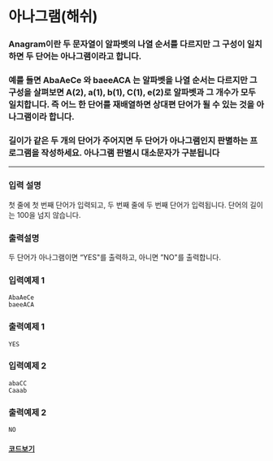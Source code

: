 # 아나그램(해쉬)

### Anagram이란 두 문자열이 알파벳의 나열 순서를 다르지만 그 구성이 일치하면 두 단어는 아나그램이라고 합니다.

### 예를 들면 AbaAeCe 와 baeeACA 는 알파벳을 나열 순서는 다르지만 그 구성을 살펴보면 A(2), a(1), b(1), C(1), e(2)로 알파벳과 그 개수가 모두 일치합니다. 즉 어느 한 단어를 재배열하면 상대편 단어가 될 수 있는 것을 아나그램이라 합니다.

### 길이가 같은 두 개의 단어가 주어지면 두 단어가 아나그램인지 판별하는 프로그램을 작성하세요. 아나그램 판별시 대소문자가 구분됩니다

---

### 입력 설명

첫 줄에 첫 번째 단어가 입력되고, 두 번째 줄에 두 번째 단어가 입력됩니다.
단어의 길이는 100을 넘지 않습니다.

### 출력설명

두 단어가 아나그램이면 “YES"를 출력하고, 아니면 ”NO"를 출력합니다.

### 입력예제 1

```
AbaAeCe
baeeACA
```

### 출력예제 1

```
YES
```

### 입력예제 2

```
abaCC
Caaab
```

### 출력예제 2

```
NO
```

#### [코드보기](./solution.js)

